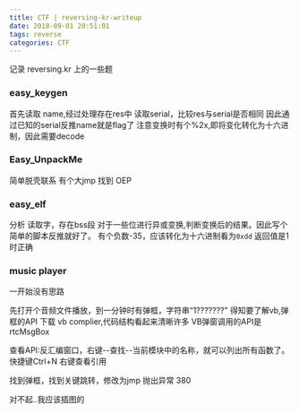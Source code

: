 ```yaml
---
title: CTF | reversing-kr-writeup
date: 2018-09-01 20:51:01
tags: reverse
categories: CTF
---
```

记录 reversing.kr 上的一些题
<!-- more -->
### easy_keygen
首先读取 name,经过处理存在res中
读取serial，比较res与serial是否相同
因此通过已知的serial反推name就是flag了
注意变换时有个%2x,即将变化转化为十六进制，因此需要decode 



### Easy_UnpackMe
简单脱壳联系
有个大jmp
找到 OEP


### easy_elf
分析
读取字，存在bss段
对于一些位进行异或变换,判断变换后的结果。因此写个简单的脚本反推就好了。
有个负数-35，应该转化为十六进制看为`0xdd`
返回值是1时正确

### music player
一开始没有思路

先打开个音频文件播放，到一分钟时有弹框，字符串“1???????"
得知要了解vb,弹框的API
下载 vb complier,代码结构看起来清晰许多
VB弹窗调用的API是rtcMsgBox 

查看API:反汇编窗口，右键--查找--当前模块中的名称，就可以列出所有函数了。快捷键Ctrl+N 
右键查看引用

找到弹框，找到关键跳转，修改为jmp
抛出异常 380 


对不起..我应该插图的

